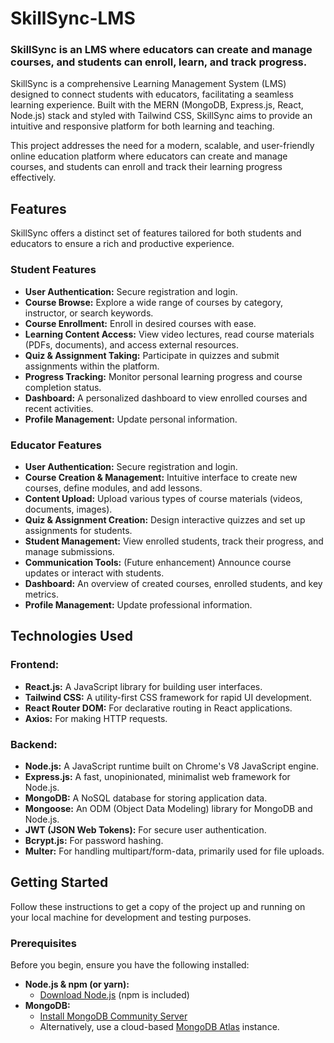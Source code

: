 # SkillSync-LMS 
### SkillSync is an LMS where educators can create and manage courses, and students can enroll, learn, and track progress.

SkillSync is a comprehensive Learning Management System (LMS) designed to connect students with educators, facilitating a seamless learning experience. Built with the MERN (MongoDB, Express.js, React, Node.js) stack and styled with Tailwind CSS, SkillSync aims to provide an intuitive and responsive platform for both learning and teaching.

This project addresses the need for a modern, scalable, and user-friendly online education platform where educators can create and manage courses, and students can enroll and track their learning progress effectively.

## Features
SkillSync offers a distinct set of features tailored for both students and educators to ensure a rich and productive experience.

### Student Features
* **User Authentication:** Secure registration and login.
* **Course Browse:** Explore a wide range of courses by category, instructor, or search keywords.
* **Course Enrollment:** Enroll in desired courses with ease.
* **Learning Content Access:** View video lectures, read course materials (PDFs, documents), and access external resources.
* **Quiz & Assignment Taking:** Participate in quizzes and submit assignments within the platform.
* **Progress Tracking:** Monitor personal learning progress and course completion status.
* **Dashboard:** A personalized dashboard to view enrolled courses and recent activities.
* **Profile Management:** Update personal information.

### Educator Features
* **User Authentication:** Secure registration and login.
* **Course Creation & Management:** Intuitive interface to create new courses, define modules, and add lessons.
* **Content Upload:** Upload various types of course materials (videos, documents, images).
* **Quiz & Assignment Creation:** Design interactive quizzes and set up assignments for students.
* **Student Management:** View enrolled students, track their progress, and manage submissions.
* **Communication Tools:** (Future enhancement) Announce course updates or interact with students.
* **Dashboard:** An overview of created courses, enrolled students, and key metrics.
* **Profile Management:** Update professional information.

## Technologies Used
### Frontend:
* **React.js:** A JavaScript library for building user interfaces.
* **Tailwind CSS:** A utility-first CSS framework for rapid UI development.
* **React Router DOM:** For declarative routing in React applications.
* **Axios:** For making HTTP requests.

### Backend:
* **Node.js:** A JavaScript runtime built on Chrome's V8 JavaScript engine.
* **Express.js:** A fast, unopinionated, minimalist web framework for Node.js.
* **MongoDB:** A NoSQL database for storing application data.
* **Mongoose:** An ODM (Object Data Modeling) library for MongoDB and Node.js.
* **JWT (JSON Web Tokens):** For secure user authentication.
* **Bcrypt.js:** For password hashing.
* **Multer:** For handling multipart/form-data, primarily used for file uploads.

## Getting Started
Follow these instructions to get a copy of the project up and running on your local machine for development and testing purposes.

### Prerequisites
Before you begin, ensure you have the following installed:

* **Node.js & npm (or yarn):**
    * [Download Node.js](https://nodejs.org/) (npm is included)
* **MongoDB:**
    * [Install MongoDB Community Server](https://www.mongodb.com/try/download/community)
    * Alternatively, use a cloud-based [MongoDB Atlas](https://www.mongodb.com/atlas) instance.
